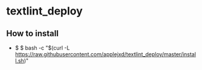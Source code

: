 # textlint_deploy
## How to install
- $ $ bash -c "$(curl -L https://raw.githubusercontent.com/applejxd/textlint_deploy/master/install.sh)"
